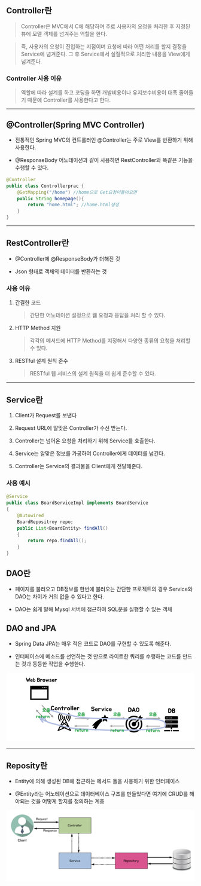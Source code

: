 ## Controller란

> Controller은 MVC에서 C에 해당하며 주로 사용자의 요청을 처리한 후 지정된 뷰에 모델 객체를 넘겨주는 역할을 한다.

> 즉, 사용자의 요청이 진입하는 지점이며 요청에 따라 어떤 처리를 할지 결정을 Service에 념겨준다. 그 후 Service에서 실질적으로 처리한 내용을 View에게 넘겨준다.

### Controller 사용 이유

> 역할에 따라 설계를 하고 코딩을 하면 개발비용이나 유지보수비용이 대폭 줄어들기 때문에 Controller를 사용한다고 한다.

---
## @Controller(Spring MVC Controller)

* 전통적인 Spring MVC의 컨트롤러인 @Controller는 주로 View를 반환하기 위해 사용한다.

* @ResponseBody 어노테이션과 같이 사용하면 RestController와 똑같은 기능을 수행할 수 있다.

```java
@Controller
public class Controllerprac {
    @GetMapping("/home") //home으로 Get요청이들어오면
    public String homepage(){
        return "home.html"; //home.html생성
    }
}
```
---
## RestController란

* @Controller에 @ResponseBody가 더해진 것

* Json 형태로 객체의 데이터를 반환하는 것

### 사용 이유
1. 간결한 코드
    > 간단한 어노테이션 설정으로 웹 요청과 응답을 처리 할 수 있다.

2. HTTP Method 지원
    > 각각의 메서드에 HTTP Method를 지정해서 다양한 종류의 요청을 처리할 수 있다.

3. RESTful 설계 원칙 준수
    > RESTful 웹 서비스의 설계 원칙을 더 쉽게 준수할 수 있다.
---
## Service란

1. Client가 Request를 보낸다

2. Request URL에 알맞은 Controller가 수신 받는다.

3. Controller는 넘어온 요청을 처리하기 위해 Service를 호출한다.

4. Service는 알맞은 정보를 가공하여 Controller에게 데이터를 넘긴다.

5. Controller는 Service의 결과물을 Client에게 전달해준다.

### 사용 예시
```java
@Service
public class BoardServiceImpl implements BoardService
{
	@Autowired
	BoardRepositroy repo;
	public List<BoardEntity> findAll()
	{
		return repo.findAll();
	} 
}
```

## DAO란

* 페이지를 불러오고 DB정보를 한번에 불러오는 간단한 프로젝트의 경우 Service와 DAO는 차이가 거의 없을 수 있다고 한다.

* DAO는 쉽게 말해 Mysql 서버에 접근하여 SQL문을 실행할 수 있는 객체

## DAO and JPA

* Spring Data JPA는 매우 적은 코드로 DAO를 구현할 수 있도록 해준다.

* 인터페이스에 메소드를 선언하는 것 만으로 라이트한 쿼리를 수행하는 코드를 만드는 것과 동등한 작업을 수행한다.

![Alt text](image-10.png)

---
## Reposity란

* Entity에 의해 생성된 DB에 접근하는 메서드 들을 사용하기 위한 인터페이스

* @Entity라는 어노테이션으로 데이터베이스 구조를 만들었다면 여기에 CRUD를 해야되는 것을 어떻게 할지를 정의하는 계층

![Alt text](image-11.png)
